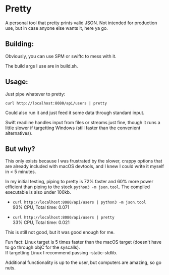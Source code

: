 # Pretty

A personal tool that pretty prints valid JSON. 
Not intended for production use, but in case anyone else wants it, here ya go.

## Building: 
Obviously, you can use SPM or swiftc to mess with it.

The build args I use are in build.sh.

## Usage: 
Just pipe whatever to pretty:

```
curl http://localhost:8080/api/users | pretty
```

Could also run it and just feed it some data through standard input.

Swift readline handles input from files or streams just fine, though 
it runs a little slower if targetting Windows (still faster than the convenient alternatives).

## But why?

This only exists because I was frustrated by the slower, crappy options that are already 
included with macOS devtools, and I knew I could write it myself in < 5 minutes.

In my initial testing, piping to pretty is 72% faster and 60% more power efficient than
piping to the stock `python3 -m json.tool`.  The compiled executable is also under 100kb.

- `curl http://localhost:8080/api/users | python3 -m json.tool` \
   93% CPU, Total time: 0.071

- `curl http://localhost:8080/api/users | pretty` \
  33% CPU, Total time: 0.021

This is still not good, but it was good enough for me.

Fun fact: Linux target is 5 times faster than the macOS 
target (doesn't have to go through objC for the syscalls).  
If targetting Linux I recommend passing -static-stdlib.

Additional functionality is up to the user, but computers are amazing, so go nuts.
